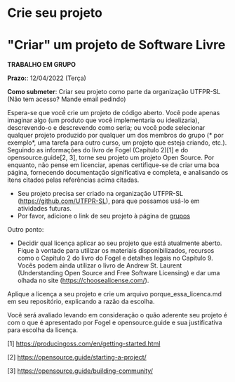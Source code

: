 # Crie seu projeto

# "Criar" um projeto de Software Livre

**TRABALHO EM GRUPO**

**Prazo:**: 12/04/2022 (Terça)

**Como submeter**: Criar seu projeto como parte da organização UTFPR-SL (Não tem acesso? Mande email pedindo)


Espera-se que você crie um projeto de código aberto. Você pode apenas imaginar algo (um produto que você implementaria ou idealizaria), descrevendo-o e descrevendo como seria; ou você pode selecionar qualquer projeto produzido por qualquer um dos membros do grupo (* por exemplo*, uma tarefa para outro curso, um projeto que esteja criando, etc.). Seguindo as informações do livro de Fogel (Capítulo 2)[1] e do opensource.guide[2, 3], torne seu projeto um projeto Open Source. Por enquanto, não pense em licenciar, apenas certifique-se de criar uma boa página, fornecendo documentação significativa e completa, e analisando os itens citados pelas referências acima citadas.

* Seu projeto precisa ser criado na organização UTFPR-SL (https://github.com/UTFPR-SL), para que possamos usá-lo em atividades futuras.
* Por favor, adicione o link de seu projeto à página de [grupos](../groups.md)


Outro ponto:
* Decidir qual licença aplicar ao seu projeto que está atualmente aberto. Fique à vontade para utilizar os materiais disponibilizados, recursos como o Capítulo 2 do livro do Fogel e detalhes legais no Capítulo 9. Vocês podem ainda utilizar o livro de Andrew St. Laurent (Understanding Open Source and Free Software Licensing) e dar uma olhada no site (https://choosealicense.com/).

Aplique a licença a seu projeto e crie um arquivo porque_essa_licenca.md em seu repositório, explicando a razão da escolha.

Você será avaliado levando em consideração o quão aderente seu projeto é com o que é apresentado por Fogel e opensource.guide e sua justificativa para escolha da licença.

[1] https://producingoss.com/en/getting-started.html

[2] https://opensource.guide/starting-a-project/

[3] https://opensource.guide/building-community/
